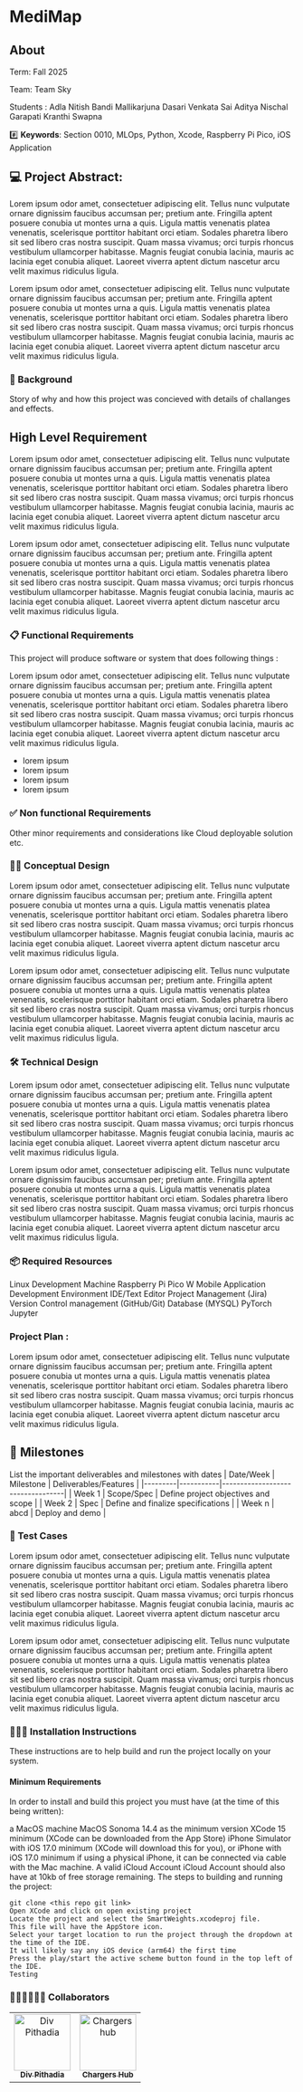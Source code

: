 # MediMap

## About 
<P>Term: Fall 2025
<P>Team: Team Sky
<P>Students : Adla Nitish
              Bandi Mallikarjuna
              Dasari Venkata Sai Aditya Nischal 
              Garapati Kranthi Swapna

#️⃣ **Keywords**:  Section 0010, MLOps, Python, Xcode, Raspberry Pi Pico, iOS Application

## 💻 Project Abstract:  
<P>Lorem ipsum odor amet, consectetuer adipiscing elit. Tellus nunc vulputate ornare dignissim faucibus accumsan per; pretium ante. Fringilla aptent posuere conubia ut montes urna a quis. Ligula mattis venenatis platea venenatis, scelerisque porttitor habitant orci etiam. Sodales pharetra libero sit sed libero cras nostra suscipit. Quam massa vivamus; orci turpis rhoncus vestibulum ullamcorper habitasse. Magnis feugiat conubia lacinia, mauris ac lacinia eget conubia aliquet. Laoreet viverra aptent dictum nascetur arcu velit maximus ridiculus ligula. </P>
<P>Lorem ipsum odor amet, consectetuer adipiscing elit. Tellus nunc vulputate ornare dignissim faucibus accumsan per; pretium ante. Fringilla aptent posuere conubia ut montes urna a quis. Ligula mattis venenatis platea venenatis, scelerisque porttitor habitant orci etiam. Sodales pharetra libero sit sed libero cras nostra suscipit. Quam massa vivamus; orci turpis rhoncus vestibulum ullamcorper habitasse. Magnis feugiat conubia lacinia, mauris ac lacinia eget conubia aliquet. Laoreet viverra aptent dictum nascetur arcu velit maximus ridiculus ligula. </P>

### 🫧 Background

Story of why and how this project was concieved with details of challanges and effects.

## High Level Requirement
<P>Lorem ipsum odor amet, consectetuer adipiscing elit. Tellus nunc vulputate ornare dignissim faucibus accumsan per; pretium ante. Fringilla aptent posuere conubia ut montes urna a quis. Ligula mattis venenatis platea venenatis, scelerisque porttitor habitant orci etiam. Sodales pharetra libero sit sed libero cras nostra suscipit. Quam massa vivamus; orci turpis rhoncus vestibulum ullamcorper habitasse. Magnis feugiat conubia lacinia, mauris ac lacinia eget conubia aliquet. Laoreet viverra aptent dictum nascetur arcu velit maximus ridiculus ligula. </P>
<P>Lorem ipsum odor amet, consectetuer adipiscing elit. Tellus nunc vulputate ornare dignissim faucibus accumsan per; pretium ante. Fringilla aptent posuere conubia ut montes urna a quis. Ligula mattis venenatis platea venenatis, scelerisque porttitor habitant orci etiam. Sodales pharetra libero sit sed libero cras nostra suscipit. Quam massa vivamus; orci turpis rhoncus vestibulum ullamcorper habitasse. Magnis feugiat conubia lacinia, mauris ac lacinia eget conubia aliquet. Laoreet viverra aptent dictum nascetur arcu velit maximus ridiculus ligula. </P>

### 📋 Functional Requirements

This project will produce software or system that does following things :

<P>Lorem ipsum odor amet, consectetuer adipiscing elit. Tellus nunc vulputate ornare dignissim faucibus accumsan per; pretium ante. Fringilla aptent posuere conubia ut montes urna a quis. Ligula mattis venenatis platea venenatis, scelerisque porttitor habitant orci etiam. Sodales pharetra libero sit sed libero cras nostra suscipit. Quam massa vivamus; orci turpis rhoncus vestibulum ullamcorper habitasse. Magnis feugiat conubia lacinia, mauris ac lacinia eget conubia aliquet. Laoreet viverra aptent dictum nascetur arcu velit maximus ridiculus ligula. </P>

- lorem ipsum
- lorem ipsum
- lorem ipsum
- lorem ipsum

###  ✅ Non functional Requirements

Other minor requirements and considerations like Cloud deployable solution etc.

### ✍🏼 Conceptual Design

<P>Lorem ipsum odor amet, consectetuer adipiscing elit. Tellus nunc vulputate ornare dignissim faucibus accumsan per; pretium ante. Fringilla aptent posuere conubia ut montes urna a quis. Ligula mattis venenatis platea venenatis, scelerisque porttitor habitant orci etiam. Sodales pharetra libero sit sed libero cras nostra suscipit. Quam massa vivamus; orci turpis rhoncus vestibulum ullamcorper habitasse. Magnis feugiat conubia lacinia, mauris ac lacinia eget conubia aliquet. Laoreet viverra aptent dictum nascetur arcu velit maximus ridiculus ligula. </P>

<P>Lorem ipsum odor amet, consectetuer adipiscing elit. Tellus nunc vulputate ornare dignissim faucibus accumsan per; pretium ante. Fringilla aptent posuere conubia ut montes urna a quis. Ligula mattis venenatis platea venenatis, scelerisque porttitor habitant orci etiam. Sodales pharetra libero sit sed libero cras nostra suscipit. Quam massa vivamus; orci turpis rhoncus vestibulum ullamcorper habitasse. Magnis feugiat conubia lacinia, mauris ac lacinia eget conubia aliquet. Laoreet viverra aptent dictum nascetur arcu velit maximus ridiculus ligula. </P>


### 🛠️ Technical Design
<P>Lorem ipsum odor amet, consectetuer adipiscing elit. Tellus nunc vulputate ornare dignissim faucibus accumsan per; pretium ante. Fringilla aptent posuere conubia ut montes urna a quis. Ligula mattis venenatis platea venenatis, scelerisque porttitor habitant orci etiam. Sodales pharetra libero sit sed libero cras nostra suscipit. Quam massa vivamus; orci turpis rhoncus vestibulum ullamcorper habitasse. Magnis feugiat conubia lacinia, mauris ac lacinia eget conubia aliquet. Laoreet viverra aptent dictum nascetur arcu velit maximus ridiculus ligula. </P>
<P>Lorem ipsum odor amet, consectetuer adipiscing elit. Tellus nunc vulputate ornare dignissim faucibus accumsan per; pretium ante. Fringilla aptent posuere conubia ut montes urna a quis. Ligula mattis venenatis platea venenatis, scelerisque porttitor habitant orci etiam. Sodales pharetra libero sit sed libero cras nostra suscipit. Quam massa vivamus; orci turpis rhoncus vestibulum ullamcorper habitasse. Magnis feugiat conubia lacinia, mauris ac lacinia eget conubia aliquet. Laoreet viverra aptent dictum nascetur arcu velit maximus ridiculus ligula. </P>

### 📦 Required Resources

Linux Development Machine
Raspberry Pi Pico W
Mobile Application Development Environment
IDE/Text Editor
Project Management (Jira)
Version Control management (GitHub/Git)
Database (MYSQL)
PyTorch
Jupyter


### Project Plan :  
<P>Lorem ipsum odor amet, consectetuer adipiscing elit. Tellus nunc vulputate ornare dignissim faucibus accumsan per; pretium ante. Fringilla aptent posuere conubia ut montes urna a quis. Ligula mattis venenatis platea venenatis, scelerisque porttitor habitant orci etiam. Sodales pharetra libero sit sed libero cras nostra suscipit. Quam massa vivamus; orci turpis rhoncus vestibulum ullamcorper habitasse. Magnis feugiat conubia lacinia, mauris ac lacinia eget conubia aliquet. Laoreet viverra aptent dictum nascetur arcu velit maximus ridiculus ligula. </P>


## 🏁 Milestones 

List the important deliverables and milestones with dates
| Date/Week | Milestone  | Deliverables/Features |
|---------|-----------|----------------------------------|
| Week 1 | Scope/Spec | Define project objectives and scope  |
| Week 2 | Spec | Define and finalize specifications |
| Week n | abcd  | Deploy and demo  |




### 🧪 Test Cases
<P>Lorem ipsum odor amet, consectetuer adipiscing elit. Tellus nunc vulputate ornare dignissim faucibus accumsan per; pretium ante. Fringilla aptent posuere conubia ut montes urna a quis. Ligula mattis venenatis platea venenatis, scelerisque porttitor habitant orci etiam. Sodales pharetra libero sit sed libero cras nostra suscipit. Quam massa vivamus; orci turpis rhoncus vestibulum ullamcorper habitasse. Magnis feugiat conubia lacinia, mauris ac lacinia eget conubia aliquet. Laoreet viverra aptent dictum nascetur arcu velit maximus ridiculus ligula. </P>
<P>Lorem ipsum odor amet, consectetuer adipiscing elit. Tellus nunc vulputate ornare dignissim faucibus accumsan per; pretium ante. Fringilla aptent posuere conubia ut montes urna a quis. Ligula mattis venenatis platea venenatis, scelerisque porttitor habitant orci etiam. Sodales pharetra libero sit sed libero cras nostra suscipit. Quam massa vivamus; orci turpis rhoncus vestibulum ullamcorper habitasse. Magnis feugiat conubia lacinia, mauris ac lacinia eget conubia aliquet. Laoreet viverra aptent dictum nascetur arcu velit maximus ridiculus ligula. </P>

### 👩🏻‍🏫 Installation Instructions

These instructions are to help build and run the project locally on your system.

#### Minimum Requirements

In order to install and build this project you must have (at the time of this being written):

  a MacOS machine
  MacOS Sonoma 14.4 as the minimum version
  XCode 15 minimum (XCode can be downloaded from the App Store)
  iPhone Simulator with iOS 17.0 minimum (XCode will download this for you), or iPhone with iOS 17.0 minimum
  if using a physical iPhone, it can be connected via cable with the Mac machine.
  A valid iCloud Account
  iCloud Account should also have at 10kb of free storage remaining.
  The steps to building and running the project:

    git clone <this repo git link>
    Open XCode and click on open existing project
    Locate the project and select the SmartWeights.xcodeproj file.
    This file will have the AppStore icon.
    Select your target location to run the project through the dropdown at the time of the IDE.
    It will likely say any iOS device (arm64) the first time
    Press the play/start the active scheme button found in the top left of the IDE.
    Testing


### 👩🏻‍💻🧑🏻‍💻 Collaborators

[//]: # ( readme: collaborators -start )
<table>
<tr>
    <td align="center">
        <a href="https://github.com/digitaldiv">
            <img src="https://avatars.githubusercontent.com/u/1842870?v=4" width="100;" alt="Div Pithadia"/>
            <br />
            <sub><b>Div Pithadia</b></sub>
        </a>
    </td>
    <td align="center">
        <a href="https://github.com/chargershub">
            <img src="https://avatars.githubusercontent.com/u/160267476?v=4" width="100;" alt="Chargers hub"/>
            <br />
            <sub><b>Chargers Hub</b></sub>
        </a>
    </td></tr>
</table>

[//]: # ( readme: collaborators -end )



